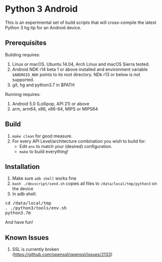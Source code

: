 Python 3 Android
================

This is an experimental set of build scripts that will cross-compile the latest Python 3 hg tip for an Android device.

Prerequisites
-------------

Building requires:

1. Linux or macOS. Ubuntu 14.04, Arch Linux and macOS Sierra tested.
2. Android NDK r14 beta 1 or above installed and environment variable ``$ANDROID_NDK`` points to its root directory. NDk r13 or below is not supported.
3. git, hg and python3.7 in $PATH

Running requires:

1. Android 5.0 (Lollipop, API 21) or above
2. arm, arm64, x86, x86-64, MIPS or MIPS64

Build
-----

1. `make clean` for good measure.
2. For every API Level/architecture combination you wish to build for:
   * Edit `env` to match your (desired) configuration.
   * `make` to build everything!


Installation
------------

1. Make sure `adb shell` works fine
2. ```bash ./devscript/send.sh``` copies all files to ```/data/local/tmp/python3``` on the device
3. In adb shell:
<pre>
cd /data/local/tmp
. ./python3/tools/env.sh
python3.7m
</pre>
   And have fun!

Known Issues
------------

1. SSL is currently broken (https://github.com/openssl/openssl/issues/2133)
